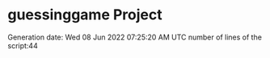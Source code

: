 # guessinggame Project
Generation date: Wed 08 Jun 2022 07:25:20 AM UTC
number of lines of the script:44
